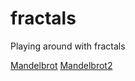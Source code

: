 fractals
========

Playing around with fractals

[Mandelbrot](http://dseif.github.com/fractals/mandelbrot.html)
[Mandelbrot2](http://dseif.github.com/fractals/mandelbrot2.html)
